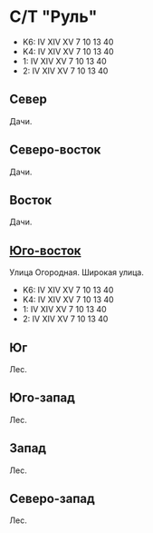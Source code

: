 # С/Т "Руль"

* K6:   IV  XIV XV
        7   10  13  40
* K4:   IV  XIV XV
        7   10  13  40
* 1:    IV  XIV XV
        7   10  13  40
* 2:    IV  XIV XV
        7   10  13  40

## Север

Дачи.

## Северо-восток

Дачи.

## Восток

Дачи.

## [Юго-восток](./10385065.md)

Улица Огородная.
Широкая улица.

* K6:   IV  XIV XV
        7   10  13  40
* K4:   IV  XIV XV
        7   10  13  40
* 1:    IV  XIV XV
        7   10  13  40
* 2:    IV  XIV XV
        7   10  13  40

## Юг

Лес.

## Юго-запад

Лес.

## Запад

Лес.

## Северо-запад

Лес.
